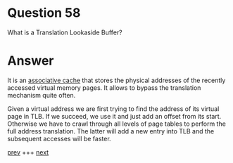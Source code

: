 
# Question 58


What is a Translation Lookaside Buffer? 

# Answer



It is an [associative cache](https://www.cs.umd.edu/class/sum2003/cmsc311/Notes/Memory/fully.html) that stores the physical addresses of the recently accessed virtual memory pages.
It allows to bypass the translation mechanism quite often. 

Given a virtual address we are first trying to find the address of its virtual
page in TLB. If we succeed, we use it and just add an offset from its start.
Otherwise we have to crawl through all levels of page tables to perform the
full address translation. The latter will add a new entry into TLB and the subsequent accesses will be faster.
 

[prev](057.md) +++ [next](059.md)
